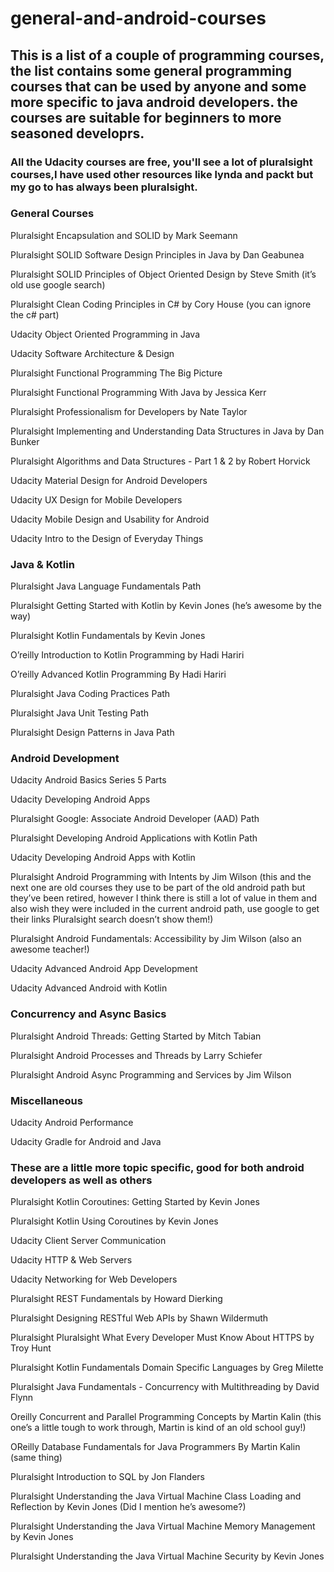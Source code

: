 # general-and-android-courses

## This is a list of a couple of programming courses, the list contains some general programming courses that can be used by anyone and some more specific to java android developers. the courses are suitable for beginners to more seasoned developrs.

### All the Udacity courses are free, you'll see a lot of pluralsight courses,I have used other resources like lynda and packt but my go to has always been pluralsight.


### General Courses

Pluralsight Encapsulation and SOLID by Mark Seemann

Pluralsight SOLID Software Design Principles in Java by Dan Geabunea

Pluralsight SOLID Principles of Object Oriented Design by Steve Smith (it’s old use google search)

Pluralsight Clean Coding Principles in C# by Cory House (you can ignore the c# part)

Udacity Object Oriented Programming in Java

Udacity Software Architecture & Design

Pluralsight Functional Programming The Big Picture

Pluralsight Functional Programming With Java by Jessica Kerr

Pluralsight Professionalism for Developers by Nate Taylor

Pluralsight Implementing and Understanding Data Structures in Java by Dan Bunker

Pluralsight Algorithms and Data Structures - Part 1 & 2 by Robert Horvick

Udacity Material Design for Android Developers

Udacity UX Design for Mobile Developers

Udacity Mobile Design and Usability for Android

Udacity Intro to the Design of Everyday Things



### Java & Kotlin

Pluralsight Java Language Fundamentals Path

Pluralsight Getting Started with Kotlin by Kevin Jones (he’s awesome by the way)

Pluralsight Kotlin Fundamentals by Kevin Jones

O’reilly Introduction to Kotlin Programming by Hadi Hariri

O’reilly Advanced Kotlin Programming By Hadi Hariri

Pluralsight Java Coding Practices Path

Pluralsight Java Unit Testing Path

Pluralsight Design Patterns in Java Path



### Android Development

Udacity Android Basics Series 5 Parts

Udacity Developing Android Apps

Pluralsight Google: Associate Android Developer (AAD) Path

Pluralsight Developing Android Applications with Kotlin Path

Udacity Developing Android Apps with Kotlin

Pluralsight Android Programming with Intents by Jim Wilson (this and the next one are old courses they use to be part of the old android path but they’ve been retired, however I think there is still a lot of value in them and also wish they were included in the current android path, use google to get their links Pluralsight search doesn’t show them!)

Pluralsight Android Fundamentals: Accessibility by Jim Wilson (also an awesome teacher!)

Udacity Advanced Android App Development

Udacity Advanced Android with Kotlin



### Concurrency and Async Basics
 
Pluralsight Android Threads: Getting Started by Mitch Tabian

Pluralsight Android Processes and Threads by Larry Schiefer

Pluralsight Android Async Programming and Services by Jim Wilson



### Miscellaneous 

Udacity Android Performance

Udacity Gradle for Android and Java




### These are a little more topic specific, good for both android developers as well as others

Pluralsight Kotlin Coroutines: Getting Started by Kevin Jones

Pluralsight Kotlin Using Coroutines by Kevin Jones

Udacity Client Server Communication

Udacity HTTP & Web Servers

Udacity Networking for Web Developers

Pluralsight REST Fundamentals by Howard Dierking

Pluralsight Designing RESTful Web APIs by Shawn Wildermuth

Pluralsight Pluralsight What Every Developer Must Know About HTTPS by Troy Hunt

Pluralsight Kotlin Fundamentals Domain Specific Languages by Greg Milette

Pluralsight Java Fundamentals - Concurrency with Multithreading by David Flynn

Oreilly Concurrent and Parallel Programming Concepts by Martin Kalin (this one’s a little tough to work through, Martin is kind of an old school guy!)

OReilly Database Fundamentals for Java Programmers By Martin Kalin (same thing)

Pluralsight Introduction to SQL by Jon Flanders

Pluralsight Understanding the Java Virtual Machine Class Loading and Reflection by Kevin Jones (Did I mention he’s awesome?)

Pluralsight Understanding the Java Virtual Machine Memory Management by Kevin Jones

Pluralsight Understanding the Java Virtual Machine Security by Kevin Jones
